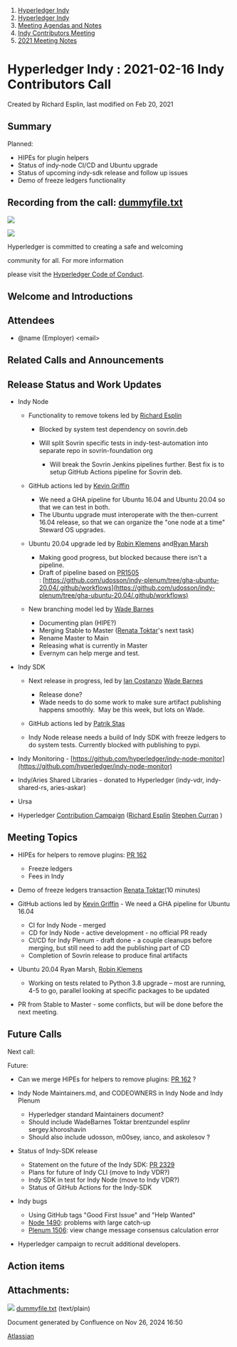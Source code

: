 1. [Hyperledger Indy](index.html)
2. [Hyperledger Indy](Hyperledger-Indy_19464194.html)
3. [Meeting Agendas and Notes](Meeting-Agendas-and-Notes_19464715.html)
4. [Indy Contributors Meeting](Indy-Contributors-Meeting_19464913.html)
5. [2021 Meeting Notes](2021-Meeting-Notes_19465630.html)

# Hyperledger Indy : 2021-02-16 Indy Contributors Call

Created by Richard Esplin, last modified on Feb 20, 2021

## Summary

Planned:

- HIPEs for plugin helpers
- Status of indy-node CI/CD and Ubuntu upgrade
- Status of upcoming indy-sdk release and follow up issues
- Demo of freeze ledgers functionality

## Recording from the call: [dummyfile.txt](#)

![](https://wiki.hyperledger.org/download/attachments/29034696/Antitrustnotice.png?version=1&modificationDate=1581695654000&api=v2)

![](https://wiki.hyperledger.org/download/attachments/2392771/welcome.png?version=2&modificationDate=1572450107000&api=v2)

Hyperledger is committed to creating a safe and welcoming

community for all. For more information

please visit the [Hyperledger Code of Conduct](https://lf-hyperledger.atlassian.net/wiki/spaces/HYP/pages/19595281/Hyperledger+Code+of+Conduct).

## Welcome and Introductions

## Attendees

- @name (Employer) &lt;email&gt;

## Related Calls and Announcements

## Release Status and Work Updates

- Indy Node
  
  - Functionality to remove tokens led by [Richard Esplin](https://lf-hyperledger.atlassian.net/wiki/people/712020:8b35bfaa-715c-4137-8dbd-c4fdab87b671?ref=confluence)
    
    - Blocked by system test dependency on sovrin.deb
    - Will split Sovrin specific tests in indy-test-automation into separate repo in sovrin-foundation org
      
      - Will break the Sovrin Jenkins pipelines further. Best fix is to setup GitHub Actions pipeline for Sovrin deb.
  - GitHub actions led by [Kevin Griffin](https://lf-hyperledger.atlassian.net/wiki/people/70121:e8ea9141-eaa8-4587-8b69-bf1f7ba0a013?ref=confluence)
    
    - We need a GHA pipeline for Ubuntu 16.04 and Ubuntu 20.04 so that we can test in both.
    - The Ubuntu upgrade must interoperate with the then-current 16.04 release, so that we can organize the "one node at a time" Steward OS upgrades.
  - Ubuntu 20.04 upgrade led by [Robin Klemens](https://lf-hyperledger.atlassian.net/wiki/people/5b068694a595df5d0a165a66?ref=confluence) and[Ryan Marsh](https://lf-hyperledger.atlassian.net/wiki/people/557058:45ceb1ce-c3dd-4f33-9fef-f7aade227711?ref=confluence)
    
    - Making good progress, but blocked because there isn't a pipeline.
    - Draft of pipeline based on [PR1505](https://github.com/hyperledger/indy-plenum/pull/1505) : [https://github.com/udosson/indy-plenum/tree/gha-ubuntu-20.04/.github/workflows](https://github.com/udosson/indy-plenum/tree/gha-ubuntu-20.04/.github/workflows)
  - New branching model led by [Wade Barnes](https://lf-hyperledger.atlassian.net/wiki/people/70121:166ee094-a2f2-44b4-adee-5c3da3741ff8?ref=confluence)
    
    - Documenting plan (HIPE?)
    - Merging Stable to Master ([Renata Toktar](https://lf-hyperledger.atlassian.net/wiki/people/633ab33e140ba0bf651d1f2f?ref=confluence)'s next task)
    - Rename Master to Main
    - Releasing what is currently in Master
    - Evernym can help merge and test.
- Indy SDK
  
  - Next release in progress, led by [Ian Costanzo](https://lf-hyperledger.atlassian.net/wiki/people/5a90a1b054c8ff39bc246426?ref=confluence) [Wade Barnes](https://lf-hyperledger.atlassian.net/wiki/people/70121:166ee094-a2f2-44b4-adee-5c3da3741ff8?ref=confluence)
    
    - Release done?
    - Wade needs to do some work to make sure artifact publishing happens smoothly.  May be this week, but lots on Wade.
  - GitHub actions led by [Patrik Stas](https://lf-hyperledger.atlassian.net/wiki/people/557058:fb121afb-e6f9-4acf-beb7-91d5f2d988b7?ref=confluence)
  - Indy Node release needs a build of Indy SDK with freeze ledgers to do system tests. Currently blocked with publishing to pypi.
- Indy Monitoring - [https://github.com/hyperledger/indy-node-monitor](https://github.com/hyperledger/indy-node-monitor)
- Indy/Aries Shared Libraries - donated to Hyperledger (indy-vdr, indy-shared-rs, aries-askar)
- Ursa
- Hyperledger [Contribution Campaign](https://lf-hyperledger.atlassian.net/wiki/spaces/DR/pages/17170443/Contribution+Campaigns) ([Richard Esplin](https://lf-hyperledger.atlassian.net/wiki/people/712020:8b35bfaa-715c-4137-8dbd-c4fdab87b671?ref=confluence) [Stephen Curran](https://lf-hyperledger.atlassian.net/wiki/people/557058:d676f135-ecd6-465b-b7eb-f87976bf4569?ref=confluence) )

## Meeting Topics

- HIPEs for helpers to remove plugins: [PR 162](https://github.com/hyperledger/indy-hipe/pull/162)
  
  - Freeze ledgers
  - Fees in Indy
- Demo of freeze ledgers transaction [Renata Toktar](https://lf-hyperledger.atlassian.net/wiki/people/633ab33e140ba0bf651d1f2f?ref=confluence)(10 minutes)
- GitHub actions led by [Kevin Griffin](https://lf-hyperledger.atlassian.net/wiki/people/70121:e8ea9141-eaa8-4587-8b69-bf1f7ba0a013?ref=confluence) - We need a GHA pipeline for Ubuntu 16.04
  
  - CI for Indy Node - merged
  - CD for Indy Node - active development - no official PR ready
  - CI/CD for Indy Plenum - draft done - a couple cleanups before merging, but still need to add the publishing part of CD
  - Completion of Sovrin release to produce final artifacts
- Ubuntu 20.04 Ryan Marsh, [Robin Klemens](https://lf-hyperledger.atlassian.net/wiki/people/5b068694a595df5d0a165a66?ref=confluence)
  
  - Working on tests related to Python 3.8 upgrade – most are running, 4-5 to go, parallel looking at specific packages to be updated
- PR from Stable to Master - some conflicts, but will be done before the next meeting.

## Future Calls

Next call:

Future:

- Can we merge HIPEs for helpers to remove plugins: [PR 162](https://github.com/hyperledger/indy-hipe/pull/162) ?
- Indy Node Maintainers.md, and CODEOWNERS in Indy Node and Indy Plenum
  
  - Hyperledger standard Maintainers document?
  - Should include WadeBarnes Toktar brentzundel esplinr sergey.khoroshavin
  - Should also include udosson, m00sey, ianco, and askolesov ?
- Status of Indy-SDK release
  
  - Statement on the future of the Indy SDK: [PR 2329](https://github.com/hyperledger/indy-sdk/pull/2329)
  - Plans for future of Indy CLI (move to Indy VDR?)
  - Indy SDK in test for Indy Node (move to Indy VDR?)
  - Status of GitHub Actions for the Indy-SDK
- Indy bugs
  
  - Using GitHub tags "Good First Issue" and "Help Wanted"
  - [Node 1490](https://github.com/hyperledger/indy-plenum/issues/1490): problems with large catch-up
  - [Plenum 1506](https://github.com/hyperledger/indy-plenum/issues/1506): view change message consensus calculation error
- Hyperledger campaign to recruit additional developers.

## Action items

## Attachments:

![](images/icons/bullet_blue.gif) [dummyfile.txt](attachments/19464465/19465728.txt) (text/plain)

Document generated by Confluence on Nov 26, 2024 16:50

[Atlassian](http://www.atlassian.com/)
